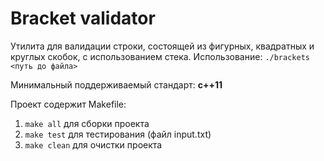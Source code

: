 # Bracket validator

Утилита для валидации строки, состоящей из фигурных, квадратных и круглых скобок, с использованием стека.
Использование: `./brackets <путь до файла>`

Минимальный поддерживаемый стандарт: **c++11**

Проект содержит Makefile:
1. `make all` для сборки проекта
2. `make test` для тестирования (файл input.txt)
3. `make clean` для очистки проекта
